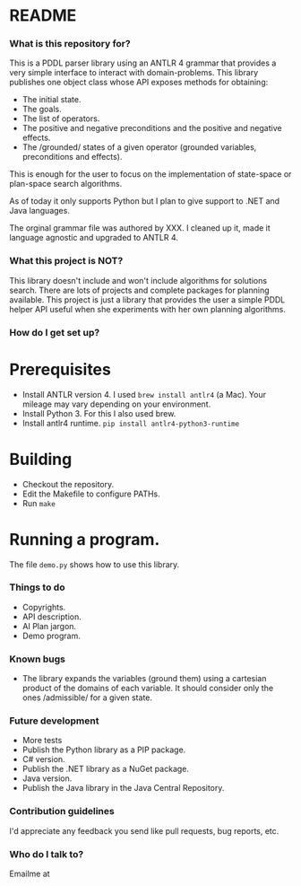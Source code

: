 # README #


### What is this repository for? ###

This is a PDDL parser library using an ANTLR 4 grammar that provides a very simple interface to interact with domain-problems.
This library publishes one object class whose API exposes methods for obtaining:
* The initial state.
* The goals.
* The list of operators.
* The positive and negative preconditions and the positive and negative effects.
* The /grounded/ states of a given operator (grounded variables, preconditions and effects).

This is enough for the user to focus on the implementation of state-space or plan-space search algorithms.

As of today it only supports Python but I plan to give support to .NET and Java languages.

The orginal grammar file was authored by XXX. I cleaned up it, made it language agnostic and upgraded to ANTLR 4.


### What this project is NOT? ###

This library doesn't include and won't include algorithms for solutions search.
There are lots of projects and complete packages for planning available. This project is just a library that provides the user a simple PDDL helper API useful when she experiments with her own planning algorithms.

### How do I get set up? ###


# Prerequisites

* Install ANTLR version 4.
    I used `brew install antlr4` (a Mac). Your mileage may vary depending on your environment.
* Install Python 3.
    For this I also used brew.
* Install antlr4 runtime.
    `pip install antlr4-python3-runtime`

# Building

* Checkout the repository.
* Edit the Makefile to configure PATHs.
* Run `make` 

# Running a program.

The file `demo.py` shows how to use this library.


### Things to do ###

* Copyrights.
* API description.
* AI Plan jargon.
* Demo program.


### Known bugs ###

* The library expands the variables (ground them) using a cartesian product of the domains of each variable.
    It should consider only the ones /admissible/ for a given state.

### Future development ###


* More tests
* Publish the Python library as a PIP package.
* C# version.
* Publish the .NET library as a NuGet package.
* Java version.
* Publish the Java library in the Java Central Repository.


### Contribution guidelines ###

I'd appreciate any feedback you send like pull requests, bug reports, etc.


### Who do I talk to? ###

Emailme at 

